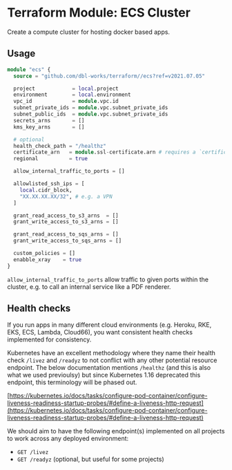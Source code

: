 # Terraform Module: ECS Cluster

Create a compute cluster for hosting docker based apps.



## Usage

```terraform
module "ecs" {
  source = "github.com/dbl-works/terraform//ecs?ref=v2021.07.05"

  project            = local.project
  environment        = local.environment
  vpc_id             = module.vpc.id
  subnet_private_ids = module.vpc.subnet_private_ids
  subnet_public_ids  = module.vpc.subnet_private_ids
  secrets_arns       = []
  kms_key_arns       = []

  # optional
  health_check_path = "/healthz"
  certificate_arn   = module.ssl-certificate.arn # requires a `certificate` module to be created separately
  regional          = true

  allow_internal_traffic_to_ports = []

  allowlisted_ssh_ips = [
    local.cidr_block,
    "XX.XX.XX.XX/32", # e.g. a VPN
  ]

  grant_read_access_to_s3_arns  = []
  grant_write_access_to_s3_arns = []

  grant_read_access_to_sqs_arns = []
  grant_write_access_to_sqs_arns = []

  custom_policies = []
  enabble_xray    = true
}
```

`allow_internal_traffic_to_ports` allow traffic to given ports within the cluster, e.g. to call an internal service like a PDF renderer.



## Health checks

If you run apps in many different cloud environments (e.g. Heroku, RKE, EKS, ECS, Lambda, Cloud66), you want consistent health checks implemented for consistency.

Kubernetes have an excellent methodology where they name their health check `/livez` and `/readyz` to not conflict with any other potential resource endpoint.
The below documentation mentions `/healthz` (and this is also what we used previoulsy) but since Kubernetes 1.16 deprecated this endpoint, this terminology will be phased out.

[https://kubernetes.io/docs/tasks/configure-pod-container/configure-liveness-readiness-startup-probes/#define-a-liveness-http-request](https://kubernetes.io/docs/tasks/configure-pod-container/configure-liveness-readiness-startup-probes/#define-a-liveness-http-request)

We should aim to have the following endpoint(s) implemented on all projects to work across any deployed environment:

- `GET /livez`
- `GET /readyz` (optional, but useful for some projects)
